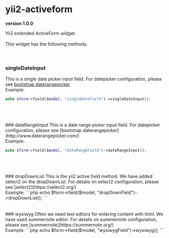 # yii2-activeform

**version 1.0.0**

Yii2 extended ActiveForm widget.
<br />
<br />
This widget has the following methods.
<br />
<br />
<br />
### singleDateInput
This is a single date picker input field. For datepicker configuration, please see [bootstrap daterangepicker](http://www.daterangepicker.com/)<br />
Example:
```php
echo $form->field($model, "singleDateField")->singleDateInput();
```

<br />
<br />
<br />
### dateRangeInput
This is a date range picker input field. For datepicker configuration, please see [bootstrap daterangepicker](http://www.daterangepicker.com/)<br />
Example:

```php
echo $form->field($model, "dateRangeField")->dateRangeInput();
```
<br />
<br />
<br />
### dropDownList
This is the yii2 active field method. We have added select2 on the dropDownList. For details on select2 configuration, please see [select2](https://select2.org/)<br />
Example:
```php
echo $form->field($model, "dropDownField")->dropDownList();
```
<br />
<br />
<br />
### wysiwyg
Often we need text editors for entering content with html. We have used summernote editor. For details on summernote configuration, please see [summernote](https://summernote.org/)<br />
Example:
```php
echo $form->field($model, "wysiwygField")->wysiwyg();
```
